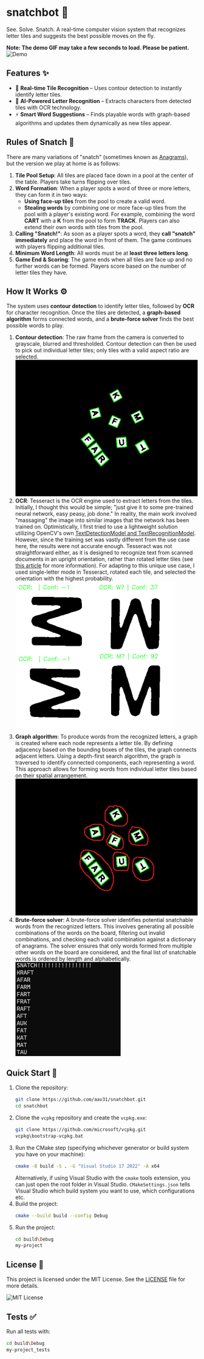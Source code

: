 # snatchbot 🤖
See. Solve. Snatch. A real-time computer vision system that recognizes letter tiles and suggests the best possible moves on the fly.

**Note: The demo GIF may take a few seconds to load. Please be patient.**
![Demo](resources/demo.gif)

## Features ✨
- 🎥 **Real-time Tile Recognition** – Uses contour detection to instantly identify letter tiles.
- 🧠 **AI-Powered Letter Recognition** – Extracts characters from detected tiles with OCR technology.
- ⚡ **Smart Word Suggestions** – Finds playable words with graph-based algorithms and updates them dynamically as new tiles appear.

## Rules of Snatch 📜
There are many variations of "snatch" (sometimes known as [Anagrams](https://en.wikipedia.org/wiki/Anagrams_(game))), but the version we play at home is as follows:
1. **Tile Pool Setup**: All tiles are placed face down in a pool at the center of the table. Players take turns flipping over tiles.
2. **Word Formation**: When a player spots a word of three or more letters, they can form it in two ways:
   - **Using face-up tiles** from the pool to create a valid word.
   - **Stealing words** by combining one or more face-up tiles from the pool with a player's existing word. For example, combining the word **CART** with a **K** from the pool to form **TRACK**. Players can also extend their own words with tiles from the pool.
3. **Calling "Snatch!"**: As soon as a player spots a word, they **call "snatch" immediately** and place the word in front of them. The game continues with players flipping additional tiles.
4. **Minimum Word Length**: All words must be at **least three letters long**.
5. **Game End & Scoring**: The game ends when all tiles are face up and no further words can be formed. Players score based on the number of letter tiles they have.

## How It Works ⚙️
The system uses **contour detection** to identify letter tiles, followed by **OCR** for character recognition. Once the tiles are detected, a **graph-based algorithm** forms connected words, and a **brute-force solver** finds the best possible words to play.

1. **Contour detection**: The raw frame from the camera is converted to grayscale, blurred and thresholded. Contour detection can then be used to pick out individual letter tiles; only tiles with a valid aspect ratio are selected.
![Contour detection](resources/contour-detection.png)
2. **OCR**: Tesseract is the OCR engine used to extract letters from the tiles. Initially, I thought this would be simple; "just give it to some pre-trained neural network, easy peasy, job done." In reality, the main work involved "massaging" the image into similar images that the network has been trained on. Optimistically, I first tried to use a lightweight solution utilizing OpenCV's own [TextDetectionModel and TextRecognitionModel](https://docs.opencv.org/4.x/d4/d43/tutorial_dnn_text_spotting.html). However, since the training set was vastly different from the use case here, the results were not accurate enough. Tesseract was not straightforward either, as it is designed to recognize text from scanned documents in an upright orientation, rather than rotated letter tiles (see [this article](https://pyimagesearch.com/2021/11/15/tesseract-page-segmentation-modes-psms-explained-how-to-improve-your-ocr-accuracy/) for more information). For adapting to this unique use case, I used single-letter mode in Tesseract, rotated each tile, and selected the orientation with the highest probability. <br>
![OCR](resources/ocr.png)
3. **Graph algorithm**: To produce words from the recognized letters, a graph is created where each node represents a letter tile. By defining adjacency based on the bounding boxes of the tiles, the graph connects adjacent letters. Using a depth-first search algorithm, the graph is traversed to identify connected components, each representing a word. This approach allows for forming words from individual letter tiles based on their spatial arrangement. <br>
![Graph algorithm](resources/graph-algorithm.png)
4. **Brute-force solver**: A brute-force solver identifies potential snatchable words from the recognized letters. This involves generating all possible combinations of the words on the board, filtering out invalid combinations, and checking each valid combination against a dictionary of anagrams. The solver ensures that only words formed from multiple other words on the board are considered, and the final list of snatchable words is ordered by length and alphabetically. <br>
![Brute-force solver](resources/brute-force-algorithm.png)

## Quick Start 🚀
1. Clone the repository:
   ```bash
   git clone https://github.com/aav31/snatchbot.git
   cd snatchbot
   ```
2. Clone the `vcpkg` repository and create the `vcpkg.exe`:
   ```bash
   git clone https://github.com/microsoft/vcpkg.git
   vcpkg\bootstrap-vcpkg.bat
   ```
3. Run the CMake step (specifying whichever generator or build system you have on your machine):
   ```bash
   cmake -B build -S . -G "Visual Studio 17 2022" -A x64
   ```
   Alternatively, if using Visual Studio with the `cmake` tools extension, you can just open the root folder in Visual Studio. `CMakeSettings.json` tells Visual Studio which build system you want to use, which configurations etc.
4. Build the project:
   ```bash
   cmake --build build --config Debug
   ```
5. Run the project:
   ```bash
   cd build\Debug
   my-project
   ```

## License 📄
This project is licensed under the MIT License. See the [LICENSE](LICENSE) file for more details.

![MIT License](https://img.shields.io/badge/License-MIT-yellow.svg)

## Tests ✅
Run all tests with:
```bash
cd build\Debug
my-project_tests
```
